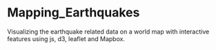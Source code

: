 # Mapping_Earthquakes
Visualizing the earthquake related data on a world map with interactive features using js, d3, leaflet and Mapbox. 
